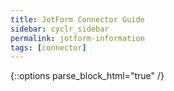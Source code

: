 ```yaml
---
title: JotForm Connector Guide
sidebar: cyclr_sidebar
permalink: jotform-information
tags: [connector]
---
```

{::options parse_block_html="true" /}
